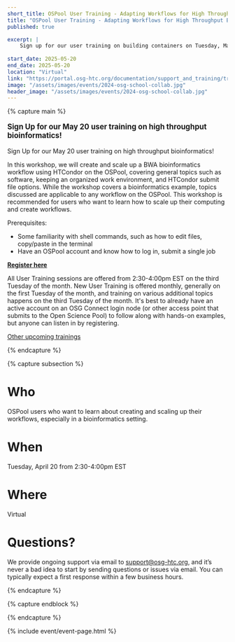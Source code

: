 ```yaml
---
short_title: OSPool User Training - Adapting Workflows for High Throughput Bioinformatics
title: "OSPool User Training - Adapting Workflows for High Throughput Bioinformatics"
published: true

excerpt: |
    Sign up for our user training on building containers on Tuesday, May 20!
    
start_date: 2025-05-20
end_date: 2025-05-20
location: "Virtual"
link: "https://portal.osg-htc.org/documentation/support_and_training/training/osgusertraining/"
image: "/assets/images/events/2024-osg-school-collab.jpg"
header_image: "/assets/images/events/2024-osg-school-collab.jpg"
---
```


{% capture main %}

<p style="font-size: larger; font-weight: bold;">Sign Up for our May 20 user training on high throughput bioinformatics!</p>

Sign Up for our May 20 user training on high throughput bioinformatics!

In this workshop, we will create and scale up a BWA bioinformatics workflow using HTCondor on the OSPool, covering general topics such as software, keeping an organized work environment, and HTCondor submit file options. While the workshop covers a bioinformatics example, topics discussed are applicable to any workflow on the OSPool. This workshop is recommended for users who want to learn how to scale up their computing and create workflows.

Prerequisites: 
* Some familiarity with shell commands, such as how to edit files, copy/paste in the terminal
* Have an OSPool account and know how to log in, submit a single job


**[Register here](https://osgfacilitation.setmore.com/#classes)**

All User Training sessions are offered from 2:30-4:00pm EST on the third Tuesday of the month. New User Training is offered monthly, generally on the first Tuesday of the month, and training on various additional topics happens on the third Tuesday of the month. It's best to already have an active account on an OSG Connect login node (or other access point that submits to the Open Science Pool) to follow along with hands-on examples, but anyone can listen in by registering.

[Other upcoming trainings](https://portal.osg-htc.org/documentation/support_and_training/training/osgusertraining/)

{% endcapture %}


{% capture subsection %}
# Who

OSPool users who want to learn about creating and scaling up their workflows, especially in a bioinformatics setting.

# When

Tuesday, April 20 from 2:30-4:00pm EST

# Where

Virtual

# Questions?

We provide ongoing support via email to <support@osg-htc.org>, and it’s never a bad idea to start by sending questions or issues via email. You can typically expect a first response within a few business hours.

{% endcapture %}

{% capture endblock %}


{% endcapture %}

{% include event/event-page.html %}
